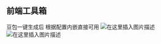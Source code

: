 ## 前端工具箱

豆包一键生成后 根据配置内嵌直接可用
![在这里插入图片描述](https://i-blog.csdnimg.cn/direct/e4c3368d8b734881a7f90e367cd6caca.png)
![在这里插入图片描述](https://i-blog.csdnimg.cn/direct/2e8e44c8b11a400dbb0ee59bb87acce0.png)